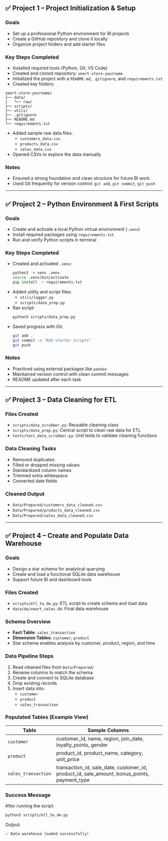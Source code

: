 
## ✅ Project 1 – Project Initialization & Setup

### Goals
- Set up a professional Python environment for BI projects
- Create a GitHub repository and clone it locally
- Organize project folders and add starter files

### Key Steps Completed
- Installed required tools (Python, Git, VS Code)
- Created and cloned repository: `smart-store-yourname`
- Initialized the project with a `README.md`, `.gitignore`, and `requirements.txt`
- Created key folders:

```
smart-store-yourname/
├── data/
│   └── raw/
├── scripts/
├── utils/
├── .gitignore
├── README.md
└── requirements.txt
```

- Added sample raw data files:
  - `customers_data.csv`
  - `products_data.csv`
  - `sales_data.csv`
- Opened CSVs to explore the data manually

### Notes
- Ensured a strong foundation and clean structure for future BI work
- Used Git frequently for version control: `git add`, `git commit`, `git push`

---

## ✅ Project 2 – Python Environment & First Scripts

### Goals
- Create and activate a local Python virtual environment (`.venv`)
- Install required packages using `requirements.txt`
- Run and verify Python scripts in terminal

### Key Steps Completed
- Created and activated `.venv`:
  ```bash
  python3 -m venv .venv
  source .venv/bin/activate
  pip install -r requirements.txt
  ```
- Added utility and script files:
  - `utils/logger.py`
  - `scripts/data_prep.py`
- Ran script:
  ```bash
  python3 scripts/data_prep.py
  ```
- Saved progress with Git:
  ```bash
  git add .
  git commit -m "Add starter scripts"
  git push
  ```

### Notes
- Practiced using external packages like `pandas`
- Maintained version control with clean commit messages
- README updated after each task

---

## ✅ Project 3 – Data Cleaning for ETL

### Files Created
- `scripts/data_scrubber.py`: Reusable cleaning class
- `scripts/data_prep.py`: Central script to clean raw data for ETL
- `tests/test_data_scrubber.py`: Unit tests to validate cleaning functions

### Data Cleaning Tasks
- Removed duplicates
- Filled or dropped missing values
- Standardized column names
- Trimmed extra whitespace
- Converted date fields

### Cleaned Output
- `Data/Prepared/customers_data_cleaned.csv`
- `Data/Prepared/products_data_cleaned.csv`
- `Data/Prepared/sales_data_cleaned.csv`

---

## ✅ Project 4 – Create and Populate Data Warehouse

### Goals
- Design a star schema for analytical querying
- Create and load a functional SQLite data warehouse
- Support future BI and dashboard tools

### Files Created
- `scripts/etl_to_dw.py`: ETL script to create schema and load data
- `data/dw/smart_sales.db`: Final data warehouse

### Schema Overview
- **Fact Table**: `sales_transaction`
- **Dimension Tables**: `customer`, `product`
- Star schema enables analysis by customer, product, region, and time

### Data Pipeline Steps
1. Read cleaned files from `Data/Prepared/`
2. Rename columns to match the schema
3. Create and connect to SQLite database
4. Drop existing records
5. Insert data into:
   - `customer`
   - `product`
   - `sales_transaction`

### Populated Tables (Example View)

| Table              | Sample Columns                                           |
|-------------------|----------------------------------------------------------|
| `customer`         | customer_id, name, region, join_date, loyalty_points, gender |
| `product`          | product_id, product_name, category, unit_price          |
| `sales_transaction`| transaction_id, sale_date, customer_id, product_id, sale_amount, bonus_points, payment_type |

### Success Message
After running the script:
```bash
python3 scripts/etl_to_dw.py
```

Output:
```
✅ Data warehouse loaded successfully!
```
